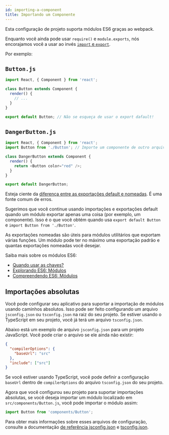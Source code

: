 ```yaml
---
id: importing-a-component
title: Importando um Componente
---
```


Esta configuração de projeto suporta módulos ES6 graças ao webpack.

Enquanto você ainda pode usar `require()` e `module.exports`, nós encorajamos você a usar ao invés [`import` e `export`](http://exploringjs.com/es6/ch_modules.html).

Por exemplo:

## `Button.js`

```js
import React, { Component } from 'react';

class Button extends Component {
  render() {
    // ...
  }
}

export default Button; // Não se esqueça de usar o export dafault!
```

## `DangerButton.js`

```js
import React, { Component } from 'react';
import Button from './Button'; // Importe um componente de outro arquivo

class DangerButton extends Component {
  render() {
    return <Button color="red" />;
  }
}

export default DangerButton;
```

Esteja ciente da [diferença entre as exportações default e nomeadas](https://stackoverflow.com/questions/36795819/react-native-es-6-when-should-i-use-curly-braces-for-import/36796281#36796281). É uma fonte comum de erros.

Sugerimos que você continue usando importações e exportações default quando um módulo exportar apenas uma coisa (por exemplo, um componente). Isso é o que você obtém quando usa `export default Button` e `import Button from './Button'`.

As exportações nomeadas são úteis para módulos utilitários que exportam várias funções. Um módulo pode ter no máximo uma exportação padrão e quantas exportações nomeadas você desejar.

Saiba mais sobre os módulos ES6:

- [Quando usar as chaves?](https://stackoverflow.com/questions/36795819/react-native-es-6-when-should-i-use-curly-braces-for-import/36796281#36796281)
- [Explorando ES6: Módulos](http://exploringjs.com/es6/ch_modules.html)
- [Compreendendo ES6: Módulos](https://leanpub.com/understandinges6/read#leanpub-auto-encapsulating-code-with-modules)

## Importações absolutas

Você pode configurar seu aplicativo para suportar a importação de módulos usando caminhos absolutos. Isso pode ser feito configurando um arquivo `jsconfig.json` ou `tsconfig.json` na raiz do seu projeto. Se estiver usando o TypeScript em seu projeto, você já terá um arquivo `tsconfig.json`.

Abaixo está um exemplo de arquivo `jsconfig.json` para um projeto JavaScript. Você pode criar o arquivo se ele ainda não existir:

```json
{
  "compilerOptions": {
    "baseUrl": "src"
  },
  "include": ["src"]
}
```
Se você estiver usando TypeScript, você pode definir a configuração `baseUrl` dentro de `compilerOptions` do arquivo `tsconfig.json` do seu projeto.

Agora que você configurou seu projeto para suportar importações absolutas, se você deseja importar um módulo localizado em `src/components/Button.js`, você pode importar o módulo assim:

```js
import Button from 'components/Button';
```
Para obter mais informações sobre esses arquivos de configuração, consulte a documentação [de referência jsconfig.json](https://code.visualstudio.com/docs/languages/jsconfig) e [tsconfig.json](https://www.typescriptlang.org/docs/handbook/tsconfig-json.html).
